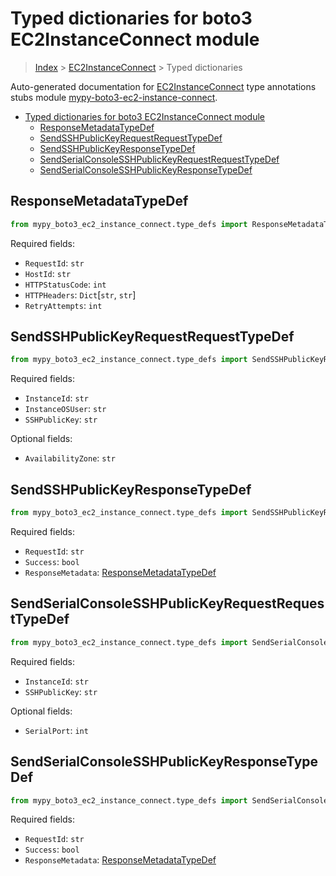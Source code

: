 <a id="typed-dictionaries-for-boto3-ec2instanceconnect-module"></a>

# Typed dictionaries for boto3 EC2InstanceConnect module

> [Index](../README.md) > [EC2InstanceConnect](./README.md) > Typed
> dictionaries

Auto-generated documentation for
[EC2InstanceConnect](https://boto3.amazonaws.com/v1/documentation/api/latest/reference/services/ec2-instance-connect.html#EC2InstanceConnect)
type annotations stubs module
[mypy-boto3-ec2-instance-connect](https://pypi.org/project/mypy-boto3-ec2-instance-connect/).

- [Typed dictionaries for boto3 EC2InstanceConnect module](#typed-dictionaries-for-boto3-ec2instanceconnect-module)
  - [ResponseMetadataTypeDef](#responsemetadatatypedef)
  - [SendSSHPublicKeyRequestRequestTypeDef](#sendsshpublickeyrequestrequesttypedef)
  - [SendSSHPublicKeyResponseTypeDef](#sendsshpublickeyresponsetypedef)
  - [SendSerialConsoleSSHPublicKeyRequestRequestTypeDef](#sendserialconsolesshpublickeyrequestrequesttypedef)
  - [SendSerialConsoleSSHPublicKeyResponseTypeDef](#sendserialconsolesshpublickeyresponsetypedef)

<a id="responsemetadatatypedef"></a>

## ResponseMetadataTypeDef

```python
from mypy_boto3_ec2_instance_connect.type_defs import ResponseMetadataTypeDef
```

Required fields:

- `RequestId`: `str`
- `HostId`: `str`
- `HTTPStatusCode`: `int`
- `HTTPHeaders`: `Dict`\[`str`, `str`\]
- `RetryAttempts`: `int`

<a id="sendsshpublickeyrequestrequesttypedef"></a>

## SendSSHPublicKeyRequestRequestTypeDef

```python
from mypy_boto3_ec2_instance_connect.type_defs import SendSSHPublicKeyRequestRequestTypeDef
```

Required fields:

- `InstanceId`: `str`
- `InstanceOSUser`: `str`
- `SSHPublicKey`: `str`

Optional fields:

- `AvailabilityZone`: `str`

<a id="sendsshpublickeyresponsetypedef"></a>

## SendSSHPublicKeyResponseTypeDef

```python
from mypy_boto3_ec2_instance_connect.type_defs import SendSSHPublicKeyResponseTypeDef
```

Required fields:

- `RequestId`: `str`
- `Success`: `bool`
- `ResponseMetadata`:
  [ResponseMetadataTypeDef](./type_defs.md#responsemetadatatypedef)

<a id="sendserialconsolesshpublickeyrequestrequesttypedef"></a>

## SendSerialConsoleSSHPublicKeyRequestRequestTypeDef

```python
from mypy_boto3_ec2_instance_connect.type_defs import SendSerialConsoleSSHPublicKeyRequestRequestTypeDef
```

Required fields:

- `InstanceId`: `str`
- `SSHPublicKey`: `str`

Optional fields:

- `SerialPort`: `int`

<a id="sendserialconsolesshpublickeyresponsetypedef"></a>

## SendSerialConsoleSSHPublicKeyResponseTypeDef

```python
from mypy_boto3_ec2_instance_connect.type_defs import SendSerialConsoleSSHPublicKeyResponseTypeDef
```

Required fields:

- `RequestId`: `str`
- `Success`: `bool`
- `ResponseMetadata`:
  [ResponseMetadataTypeDef](./type_defs.md#responsemetadatatypedef)
